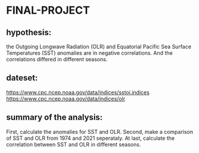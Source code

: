 # FINAL-PROJECT

## hypothesis:
the Outgoing Longwave Radiation (OLR) and Equatorial Pacific Sea Surface Temperatures (SST) anomalies are in negative correlations. And the correlations differed in different seasons.

## dateset:
https://www.cpc.ncep.noaa.gov/data/indices/sstoi.indices
https://www.cpc.ncep.noaa.gov/data/indices/olr

## summary of the analysis:

First, calculate the anomalies for SST and OLR. Second, make a comparison of SST and OLR from 1974 and 2021 seperataly. At last, calculate the correlation between SST and OLR in different seasons. 

